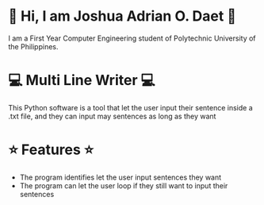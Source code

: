 # :wave: Hi, I am Joshua Adrian O. Daet :wave:
I am a First Year Computer Engineering student of Polytechnic University of the Philippines.

# :computer: Multi Line Writer :computer:
This Python software is a tool that let the user input their sentence inside a .txt file, and they can input may sentences as long as they want

# :star: Features :star:
* The program identifies let the user input sentences they want
* The program can let the user loop if they still want to input their sentences